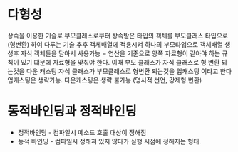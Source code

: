 # 다형성 
상속을 이용한 기술로 부모클래스로부터 상속받은 타입의 객체를 부모클래스 타입으로(형변환) 하여 다루는 기술 
추후 객체배열에 적용시켜 하나의 부모타입으로 객체배열 생성후 자식 객체들을 담아서 사용가능 = 연산을 기준으로 양쪽 자료형이 같아야 하는 규칙이 있기 떄문에 자료형을 맞춰야 한다.
이때 부모 클래스가 자식 클래스로 형 변환 되는것을 다운 캐스팅
자식 클래스가 부모클래스로 형변환 되는것을 업캐스팅 이라고 한다
업캐스팅은 생략가능. 다운캐스팅은 생략 불가능 (명시적 선언, 강제형 변환)

# 동적바인딩과 정적바인딩
- 정적바인딩 - 컴파일시 메소드 호출 대상이 정해짐
- 동적 바인딩 - 컴파일시 정해져 있지 않다가 실행 시점에 정해지는 형태.